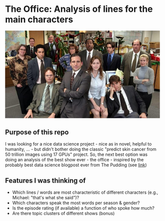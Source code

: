 # The Office: Analysis of lines for the main characters
![Alt text](docs/imgs/the-office-992x560.jpg?raw=true "The Office")

## Purpose of this repo
I was looking for a nice data science project - nice as in novel, helpful to humanity, ... - but didn't bother doing the classic "predict skin cancer from 50 trillion images using 17 GPUs" project.
So, the next best option was doing an analysis of the best show ever - the office - inspired by the probably best data science blogpost ever from The Pudding (see [link](https://pudding.cool/2017/09/hip-hop-words/))

## Features I was thinking of
- Which lines / words are most characteristic of different characters (e.g., Michael: "that's what she said")?
- Which characters speak the most words per season & gender?
- Is the episode rating (if available) a function of who spoke how much?
- Are there topic clusters of different shows (bonus)